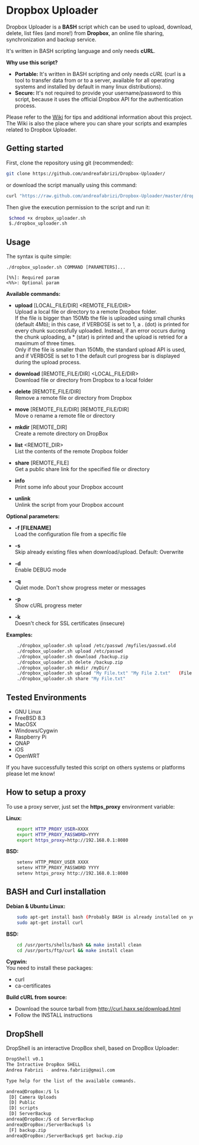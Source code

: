 # Dropbox Uploader

Dropbox Uploader is a **BASH** script which can be used to upload, download, delete, list files (and more!) from **Dropbox**, an online file sharing, synchronization and backup service. 

It's written in BASH scripting language and only needs **cURL**.

**Why use this script?**

* **Portable:** It's written in BASH scripting and only needs *cURL* (curl is a tool to transfer data from or to a server, available for all operating systems and installed by default in many linux distributions).
* **Secure:** It's not required to provide your username/password to this script, because it uses the official Dropbox API for the authentication process. 

Please refer to the [Wiki](https://github.com/andreafabrizi/Dropbox-Uploader/wiki) for tips and additional information about this project. The Wiki is also the place where you can share your scripts and examples related to Dropbox Uploader.

## Getting started

First, clone the repository using git (recommended):

```bash
git clone https://github.com/andreafabrizi/Dropbox-Uploader/
```

or download the script manually using this command:

```bash
curl "https://raw.github.com/andreafabrizi/Dropbox-Uploader/master/dropbox_uploader.sh" -o dropbox_uploader.sh
```

Then give the execution permission to the script and run it:

```bash
 $chmod +x dropbox_uploader.sh
 $./dropbox_uploader.sh
```

## Usage

The syntax is quite simple:

```
./dropbox_uploader.sh COMMAND [PARAMETERS]...

[%%]: Required param 
<%%>: Optional param
```

**Available commands:**

* **upload** [LOCAL_FILE/DIR] &lt;REMOTE_FILE/DIR&gt;  
Upload a local file or directory to a remote Dropbox folder.  
If the file is bigger than 150Mb the file is uploaded using small chunks (default 4Mb); 
in this case, if VERBOSE is set to 1, a . (dot) is printed for every chunk successfully uploaded. 
Instead, if an error occurs during the chunk uploading, a * (star) is printed and the upload 
is retried for a maximum of three times.  
Only if the file is smaller than 150Mb, the standard upload API is used, and if VERBOSE is set 
to 1 the default curl progress bar is displayed during the upload process.

* **download** [REMOTE_FILE/DIR] &lt;LOCAL_FILE/DIR&gt;  
Download file or directory from Dropbox to a local folder

* **delete** [REMOTE_FILE/DIR]  
Remove a remote file or directory from Dropbox

* **move** [REMOTE_FILE/DIR] [REMOTE_FILE/DIR]  
Move o rename a remote file or directory

* **mkdir** [REMOTE_DIR]  
Create a remote directory on DropBox

* **list** &lt;REMOTE_DIR&gt;  
List the contents of the remote Dropbox folder

* **share** [REMOTE_FILE]  
Get a public share link for the specified file or directory
 
* **info**  
Print some info about your Dropbox account

* **unlink**  
Unlink the script from your Dropbox account


**Optional parameters:**  
* **-f [FILENAME]**  
Load the configuration file from a specific file

* **-s**  
Skip already existing files when download/upload. Default: Overwrite

* **-d**  
Enable DEBUG mode

* **-q**  
Quiet mode. Don't show progress meter or messages

* **-p**  
Show cURL progress meter

* **-k**  
Doesn't check for SSL certificates (insecure)


**Examples:**
```bash
    ./dropbox_uploader.sh upload /etc/passwd /myfiles/passwd.old
    ./dropbox_uploader.sh upload /etc/passwd
    ./dropbox_uploader.sh download /backup.zip
    ./dropbox_uploader.sh delete /backup.zip
    ./dropbox_uploader.sh mkdir /myDir/
    ./dropbox_uploader.sh upload "My File.txt" "My File 2.txt"   (File name with spaces...)
    ./dropbox_uploader.sh share "My File.txt"
```

## Tested Environments

* GNU Linux
* FreeBSD 8.3
* MacOSX
* Windows/Cygwin
* Raspberry Pi
* QNAP
* iOS
* OpenWRT

If you have successfully tested this script on others systems or platforms please let me know!


## How to setup a proxy

To use a proxy server, just set the **https_proxy** environment variable:

**Linux:**
```bash
    export HTTP_PROXY_USER=XXXX
    export HTTP_PROXY_PASSWORD=YYYY
    export https_proxy=http://192.168.0.1:8080
```

**BSD:**
```bash
    setenv HTTP_PROXY_USER XXXX
    setenv HTTP_PROXY_PASSWORD YYYY
    setenv https_proxy http://192.168.0.1:8080
```
   
## BASH and Curl installation

**Debian & Ubuntu Linux:**
```bash
    sudo apt-get install bash (Probably BASH is already installed on your system)
    sudo apt-get install curl
```

**BSD:**
```bash
    cd /usr/ports/shells/bash && make install clean
    cd /usr/ports/ftp/curl && make install clean
```

**Cygwin:**  
You need to install these packages:  
* curl
* ca-certificates


**Build cURL from source:**
* Download the source tarball from http://curl.haxx.se/download.html
* Follow the INSTALL instructions

## DropShell

DropShell is an interactive DropBox shell, based on DropBox Uploader:

```bash
DropShell v0.1
The Intractive DropBox SHELL
Andrea Fabrizi - andrea.fabrizi@gmail.com

Type help for the list of the available commands.

andrea@DropBox:/$ ls
 [D] Camera Uploads
 [D] Public
 [D] scripts
 [D] ServerBackup
andrea@DropBox:/$ cd ServerBackup
andrea@DropBox:/ServerBackup$ ls
 [F] backup.zip
andrea@DropBox:/ServerBackup$ get backup.zip
```
